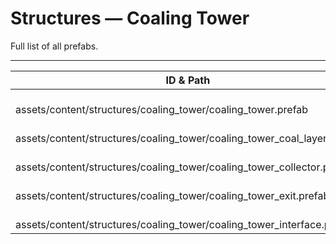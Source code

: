 # Structures — Coaling Tower
Full list of all <Badge type="warning" text="5"/> prefabs.

---
| ID & Path |
| --- |
| <a href="#1802206353"><Badge id="1802206353" type="tip" text="#"/></a> <Badge type="tip" text="1802206353"/> <br> assets/content/structures/coaling_tower/coaling_tower.prefab |
| <a href="#3766486861"><Badge id="3766486861" type="tip" text="#"/></a> <Badge type="tip" text="3766486861"/> <br> assets/content/structures/coaling_tower/coaling_tower_coal_layer.prefab |
| <a href="#3093960482"><Badge id="3093960482" type="tip" text="#"/></a> <Badge type="tip" text="3093960482"/> <br> assets/content/structures/coaling_tower/coaling_tower_collector.prefab |
| <a href="#244199778"><Badge id="244199778" type="tip" text="#"/></a> <Badge type="tip" text="244199778"/> <br> assets/content/structures/coaling_tower/coaling_tower_exit.prefab |
| <a href="#1455685153"><Badge id="1455685153" type="tip" text="#"/></a> <Badge type="tip" text="1455685153"/> <br> assets/content/structures/coaling_tower/coaling_tower_interface.prefab |
